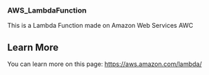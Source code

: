 ### AWS_LambdaFunction
This is a Lambda Function made on Amazon Web Services AWC

## Learn More

You can learn more on this page: https://aws.amazon.com/lambda/
